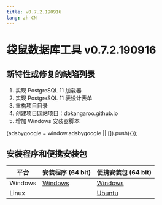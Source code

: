 ```yaml
---
title: v0.7.2.190916
lang: zh-CN
---
```


# 袋鼠数据库工具 v0.7.2.190916

## 新特性或修复的缺陷列表
1. 实现 PostgreSQL 11 加载器
2. 实现 PostgreSQL 11 表设计表单
3. 重构项目目录
4. 创建项目网站项目：dbkangaroo.github.io
5. 增加 Windows 安装器脚本

<div>
    <script2 type="text/javascript" async="true" src="https://pagead2.googlesyndication.com/pagead/js/adsbygoogle.js" />
    <ins class="adsbygoogle"
        style="display:block; text-align:center;"
        data-ad-layout="in-article"
        data-ad-format="fluid"
        data-ad-client="ca-pub-3975819313740938"
        data-ad-slot="6760827895"></ins>
    <script2 type="text/javascript">
        (adsbygoogle = window.adsbygoogle || []).push({});
    </script2>
</div>

## 安装程序和便携安装包 <Badge text="链接已失效" type="warning"/>

| 平台          | 安装程序 (64 bit) | 便携安装包 (64 bit)  |
|-------------------|-------------------|-------------------|
| Windows | [Windows](https://github.com/dbkangaroo/kangaroo/releases/download/v0.7.2.190916/Kangaroo_0.7.2.190916_x64.exe) | [Windows](https://github.com/dbkangaroo/kangaroo/releases/download/v0.7.2.190916/Kangaroo_win64_0.7.2.190916.zip) |
| Linux | | [Ubuntu](https://github.com/dbkangaroo/kangaroo/releases/download/v0.7.2.190916/Kangaroo_ubuntu_0.7.2.190916.zip) |

